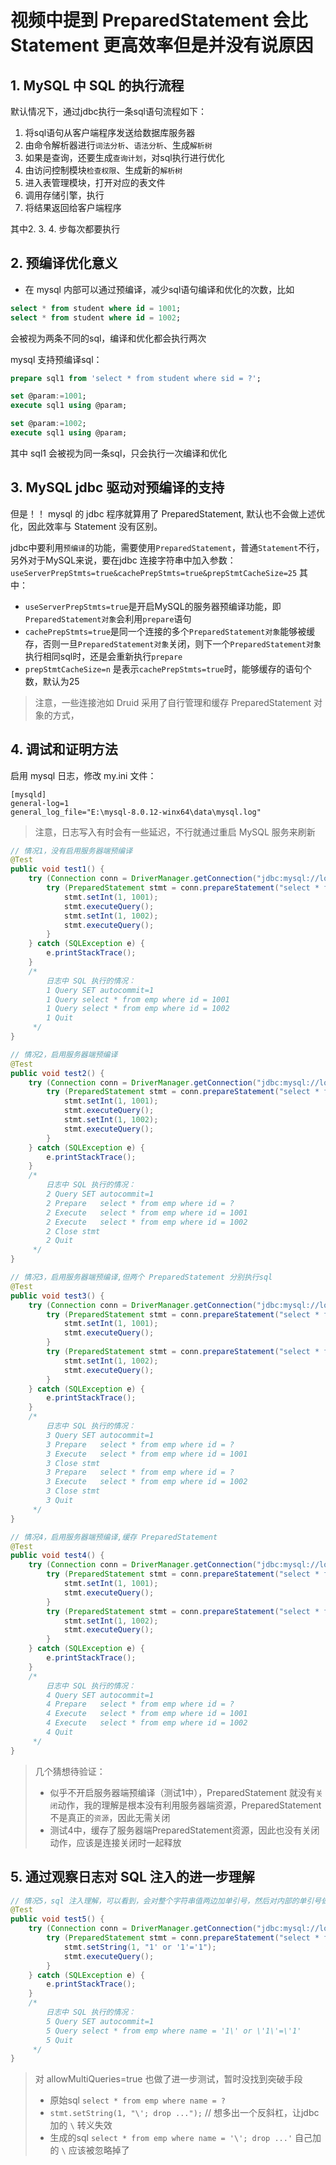 # 视频中提到 PreparedStatement 会比Statement 更高效率但是并没有说原因

## 1. MySQL 中 SQL 的执行流程
默认情况下，通过jdbc执行一条sql语句流程如下：
1. 将sql语句从客户端程序发送给数据库服务器
2. 由命令解析器进行`词法分析`、`语法分析`、生成`解析树`
3. 如果是查询，还要生成`查询计划`，对sql执行进行优化
4. 由访问控制模块`检查权限`、生成新的`解析树`
5. 进入表管理模块，打开对应的表文件
6. 调用存储引擎，执行
7. 将结果返回给客户端程序

其中2. 3. 4. 步每次都要执行

## 2. 预编译优化意义
* 在 mysql 内部可以通过预编译，减少sql语句编译和优化的次数，比如
```sql
select * from student where id = 1001;
select * from student where id = 1002;
```
会被视为两条不同的sql，编译和优化都会执行两次

mysql 支持预编译sql：
```sql
prepare sql1 from 'select * from student where sid = ?';

set @param:=1001;
execute sql1 using @param;

set @param:=1002;
execute sql1 using @param;
```
其中 sql1 会被视为同一条sql，只会执行一次编译和优化

## 3. MySQL jdbc 驱动对预编译的支持
但是！！ mysql 的 jdbc 程序就算用了 PreparedStatement, 默认也不会做上述优化，因此效率与 Statement 没有区别。

jdbc中要利用`预编译`的功能，需要使用`PreparedStatement`，普通`Statement`不行，另外对于MySQL来说，要在jdbc 连接字符串中加入参数：`useServerPrepStmts=true&cachePrepStmts=true&prepStmtCacheSize=25`
其中：
* `useServerPrepStmts=true`是开启MySQL的服务器预编译功能，即`PreparedStatement对象`会利用`prepare`语句
* `cachePrepStmts=true`是同一个连接的多个`PreparedStatement对象`能够被缓存，否则一旦`PreparedStatement对象`关闭，则下一个`PreparedStatement对象`执行相同sql时，还是会重新执行`prepare`
* `prepStmtCacheSize=n` 是表示`cachePrepStmts=true`时，能够缓存的语句个数，默认为25

> 注意，一些连接池如 Druid 采用了自行管理和缓存 PreparedStatement 对象的方式，

## 4. 调试和证明方法
启用 mysql 日志，修改 my.ini 文件：
```
[mysqld]
general-log=1
general_log_file="E:\mysql-8.0.12-winx64\data\mysql.log"
```
> 注意，日志写入有时会有一些延迟，不行就通过重启 MySQL 服务来刷新

```java
// 情况1，没有启用服务器端预编译
@Test
public void test1() {
    try (Connection conn = DriverManager.getConnection("jdbc:mysql://localhost:3306/day04_1", "root", "root")) {
        try (PreparedStatement stmt = conn.prepareStatement("select * from emp where id = ?")) {
            stmt.setInt(1, 1001);
            stmt.executeQuery();
            stmt.setInt(1, 1002);
            stmt.executeQuery();
        }
    } catch (SQLException e) {
        e.printStackTrace();
    }
    /*
        日志中 SQL 执行的情况：
        1 Query	SET autocommit=1
        1 Query	select * from emp where id = 1001
        1 Query	select * from emp where id = 1002
        1 Quit
     */
}

// 情况2，启用服务器端预编译
@Test
public void test2() {
    try (Connection conn = DriverManager.getConnection("jdbc:mysql://localhost:3306/day04_1?useServerPrepStmts=true", "root", "root")) {
        try (PreparedStatement stmt = conn.prepareStatement("select * from emp where id = ?")) {
            stmt.setInt(1, 1001);
            stmt.executeQuery();
            stmt.setInt(1, 1002);
            stmt.executeQuery();
        }
    } catch (SQLException e) {
        e.printStackTrace();
    }
    /*
        日志中 SQL 执行的情况：
        2 Query	SET autocommit=1
        2 Prepare	select * from emp where id = ?
        2 Execute	select * from emp where id = 1001
        2 Execute	select * from emp where id = 1002
        2 Close stmt
        2 Quit
     */
}

// 情况3，启用服务器端预编译,但两个 PreparedStatement 分别执行sql
@Test
public void test3() {
    try (Connection conn = DriverManager.getConnection("jdbc:mysql://localhost:3306/day04_1?useServerPrepStmts=true", "root", "root")) {
        try (PreparedStatement stmt = conn.prepareStatement("select * from emp where id = ?")) {
            stmt.setInt(1, 1001);
            stmt.executeQuery();
        }
        try (PreparedStatement stmt = conn.prepareStatement("select * from emp where id = ?")) {
            stmt.setInt(1, 1002);
            stmt.executeQuery();
        }
    } catch (SQLException e) {
        e.printStackTrace();
    }
    /*
        日志中 SQL 执行的情况：
        3 Query	SET autocommit=1
        3 Prepare	select * from emp where id = ?
        3 Execute	select * from emp where id = 1001
        3 Close stmt
        3 Prepare	select * from emp where id = ?
        3 Execute	select * from emp where id = 1002
        3 Close stmt
        3 Quit
     */
}

// 情况4，启用服务器端预编译,缓存 PreparedStatement
@Test
public void test4() {
    try (Connection conn = DriverManager.getConnection("jdbc:mysql://localhost:3306/day04_1?useServerPrepStmts=true&cachePrepStmts=true&prepStmtCacheSize=25", "root", "root")) {
        try (PreparedStatement stmt = conn.prepareStatement("select * from emp where id = ?")) {
            stmt.setInt(1, 1001);
            stmt.executeQuery();
        }
        try (PreparedStatement stmt = conn.prepareStatement("select * from emp where id = ?")) {
            stmt.setInt(1, 1002);
            stmt.executeQuery();
        }
    } catch (SQLException e) {
        e.printStackTrace();
    }
    /*
        日志中 SQL 执行的情况：
        4 Query	SET autocommit=1
        4 Prepare	select * from emp where id = ?
        4 Execute	select * from emp where id = 1001
        4 Execute	select * from emp where id = 1002
        4 Quit
     */
}
```

> 几个猜想待验证：
> * 似乎不开启服务器端预编译（测试1中），PreparedStatement 就没有`关闭`动作，我的理解是根本没有利用服务器端资源，PreparedStatement 不是真正的`资源`，因此无需关闭
> * 测试4中，缓存了服务器端PreparedStatement资源，因此也没有关闭动作，应该是连接关闭时一起释放

## 5. 通过观察日志对 SQL 注入的进一步理解
```java
// 情况5，sql 注入理解，可以看到，会对整个字符串值两边加单引号，然后对内部的单引号做了转义
@Test
public void test5() {
	try (Connection conn = DriverManager.getConnection("jdbc:mysql://localhost:3306/day04_1", "root", "root")) {
		try (PreparedStatement stmt = conn.prepareStatement("select * from emp where name = ?")) {
			stmt.setString(1, "1' or '1'='1");
			stmt.executeQuery();
		}
	} catch (SQLException e) {
		e.printStackTrace();
	}
	/*
		日志中 SQL 执行的情况：
		5 Query	SET autocommit=1
		5 Query	select * from emp where name = '1\' or \'1\'=\'1'
		5 Quit
	 */
}
```
> 对 allowMultiQueries=true 也做了进一步测试，暂时没找到突破手段
> * 原始sql `select * from emp where name = ?`
> * `stmt.setString(1, "\'; drop ...");` // 想多出一个反斜杠，让jdbc加的 `\` 转义失效
> * 生成的sql `select * from emp where name = '\'; drop ...'` 自己加的 `\` 应该被忽略掉了